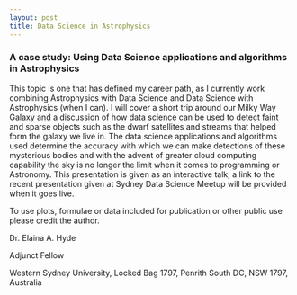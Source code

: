 ```yaml
---
layout: post
title: Data Science in Astrophysics
---
```

### A case study: Using Data Science applications and algorithms in Astrophysics

This topic is one that has defined my career path, as I currently work combining Astrophysics with Data Science and Data Science with Astrophysics (when I can). I will cover a short trip around our Milky Way Galaxy and a discussion of how data science can be used to detect faint and sparse objects such as the dwarf satellites and streams that helped form the galaxy we live in. The data science applications and algorithms used determine the accuracy with which we can make detections of these mysterious bodies and with the advent of greater cloud computing capability the sky is no longer the limit when it comes to programming or Astronomy. This presentation is given as an interactive talk, a link to the recent presentation given at Sydney Data Science Meetup will be provided when it goes live.

To use plots, formulae or data included for publication or other public use please credit the author.

Dr. Elaina A. Hyde

Adjunct Fellow

Western Sydney University, 
Locked Bag 1797, 
Penrith South DC, 
NSW 1797, Australia


<!-- Next you can update your site name, avatar and other options using the _config.yml file in the root of your repository (shown below). -->
